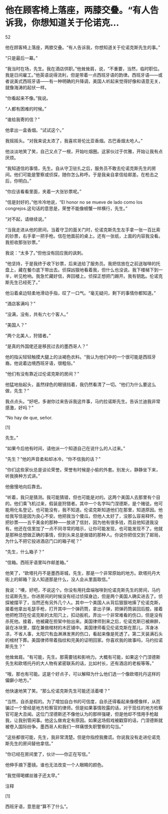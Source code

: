 # 他在顾客椅上落座，两膝交叠。“有人告诉我，你想知道关于伦诺克...

52

他在顾客椅上落座，两膝交叠。“有人告诉我，你想知道关于伦诺克斯先生的事。”

“只是最后一幕。”

“我当时在场，先生。我在酒店供职。”他耸耸肩，说，“不重要，当然，临时职位。我是日间雇工。”他英语说得流利，但是带着一点西班牙语的韵律。西班牙语——或者说美式西班牙语——有一种明确的升降调，美国人听起来觉得好像和语意无关，就像海涛的起伏一样。

“你看起来不像。”我说。

“人都有困难的时候。”

“谁给我寄的信？”

他拿出一盒香烟。“试试这个。”

我摇摇头。“对我来说太浓了，我喜欢哥伦比亚香烟。古巴香烟太呛人。”

他淡淡地笑了笑，自己又点了一根，开始吐烟圈。这家伙过于优雅，开始让我有点厌烦。

“我知道信的事情，先生。自从守卫驻扎之后，服务员不敢去伦诺克斯先生的房间。他们可能是警察或侦探，随你怎么称呼。于是我亲自拿信给邮差。在枪击之后，你明白。”

“你应该看看里面，夹着一大张钞票呢。”

“信是封好的，”他冷冷地说，“El honor no se mueve de lado como los congrejos.这句话的意思是，荣誉不能像螃蟹一样横行，先生。”

“对不起，请继续说。”

“当我走进从他的房间，当着守卫的面关门时，伦诺克斯先生左手拿一张一百比索的钞票，右手拿一把手枪。信在他面前的桌上。还有一张纸，上面的内容我没看。我拒收那张钞票。”

我说：“太多了。”但他没有回应我的讽刺。

“他坚持，于是我终于收下钞票，后来送给了服务员。我把信放在之前送咖啡的托盘上，藏在餐巾底下带出去。侦探凶狠地看着我，但什么也没说。我下楼梯下到一半，听见枪响。我急忙藏好信，奔回楼上。侦探正想把门踢开。我有钥匙。伦诺克斯先生已经死了。”

他沿着桌边轻柔地滑动手指，叹了一口气。“毫无疑问，剩下的事情你都知道。”

“酒店客满吗？”

“没满，没有，共有六七个客人。”

“美国人？”

“两个北美人，狩猎者。”

“是真的外国佬还是移民过去的墨西哥人？”

他的指尖轻轻触摸大腿上的淡褐色衣料。“我认为他们中的一个很可能是西班牙裔。他说着边境西班牙语，很粗俗。”

“他们有没有靠近过伦诺克斯的房间？”

他猛地抬起头，虽然绿色的眼镜挡着，我仍然看清了一切。“他们为什么要这么做，先生？”

我点点头。“好吧，多谢你过来告诉我这件事，马约拉诺斯先生。告诉兰迪我非常感激，好吗？”

“No hay de que, señor.

[1]

先生。”

“如果今后他有时间，请他派一个知道自己在说什么的人过来。”

“先生？”他的声音柔和却冰冷，“你不信我的话？”

“你们这些家伙总是谈论荣誉。荣誉有时候是小偷的外套。别发火，静静坐下来，听我换种方式讲。”

他傲慢地向后靠去。

“听着，我只是猜测。我可能猜错，但也可能是对的。这两个美国人去那里有个目的。他们乘飞机过来，假装是狩猎者。其中一个名字叫门涅德斯，是个赌徒。他可能用化名登记，也可能没有，我不知道。伦诺克斯知道他们在那里，知道原因。他给我写信是因为良心不安。他把我当个傻瓜，但他人太好了，没那么容易释怀。他把钞票——五千美金的那种——放进了信封，因为他有很多钱，而且他知道我没有。他还在信里加了一点不同寻常的暗示，让你可能发现，也可能发现不了。他就是那种总想做正确的事情，但到头来总是做错的那种人。你说你把信交到了邮局，为什么不把它投进酒店门口的箱子呢？”

“先生，什么箱子？”

“信箱。西班牙语里叫作邮差箱。”

他笑了，“欧塔托丹不是墨西哥城，先生，那是一个非常原始的地方。欧塔托丹大街上的邮箱？没人知道那是什么，没人会从里面取信。”

我说：“噢，好吧，不说这个。你没有用托盘端咖啡到伦诺克斯先生的房间，马约拉诺斯先生。你进房间的时候没有经过侦探身边，但是两个美国人确实进去了。侦探被摆平了，当然还有另外几个人。其中一个美国人从背后狠狠地揍了伦诺克斯，接着他拿出毛瑟手枪，打开其中一个弹药筒，拿出子弹，把弹药筒装回后膛。接着他把枪顶在伦诺克斯的太阳穴上，扣动扳机，弄出一个非常难看的伤口，但是没有杀死他。接着，他被藏在担架中抬出来。美国律师到来之后，伦诺克斯已被麻醉，装在冰块里，摆在兼做棺材的木匠铺中。美国律师看见伦诺克斯在那儿，浑身冰凉，不省人事，太阳穴有血淋淋发黑的伤口，看起来像是死透了。第二天装满石头的棺材下葬。美国律师带着指纹和完美的证明回家。你喜欢我的故事吗，马约拉诺斯先生？”

他耸耸肩。“有可能，先生。那需要钱和影响力。大概有可能，如果这个门涅德斯先生和欧塔托丹的大人物有紧密联系的话，比如村长，还有酒店的老板等等。”

“哦，那也有可能。这是个好点子，可以解释为什么他们选一个像欧塔托丹这样的偏僻小地方。”

他快速地笑了笑。“那么伦诺克斯先生可能还活着喽？”

“当然，自杀是假的。为了增加自白书的可信度，自杀还得看起来像模像样，从而骗过一个曾经是地方检察官的律师。但是如果事情败露的话，对于现任的地方检察官可是大丑闻。这位门涅德斯还不像他认为的那样强硬，但是他却不惜用手枪敲我，让我别管闲事。他这么做肯定有原因。如果这场假戏被戳穿的话，门涅德斯就被卷入国际纷争。墨西哥人和我们一样痛恨失职警察的勾当。”

“这些都很可能，先生，我非常清楚。但是你指控我撒谎。你说我没有走进伦诺克斯先生的房间替他拿信。”

“你已经在房间里了，伙计——你正在写信。”

他伸手摘下墨镜。谁也无法改变一个人眼睛的颜色。

“我觉得喝螺丝锥子还太早。”

注释

[1]

西班牙语，意思是“算不了什么”。